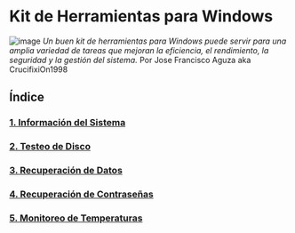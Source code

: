 # Kit de Herramientas para Windows
![image](https://github.com/tirirote/kitHerramientasBasicas/assets/84339698/2f9c72a1-a97c-47b8-b363-3957369f33bf)
*Un buen kit de herramientas para Windows puede servir para una amplia variedad de tareas que mejoran la eficiencia, el rendimiento, la seguridad y la gestión del sistema.*
Por Jose Francisco Aguza aka CrucifixiOn1998
## Índice
### [1. Información del Sistema](1.Información%del%Sistema)
### [2. Testeo de Disco](2.Testeo%de%Disco)
### [3. Recuperación de Datos](3.Recuperación%de%Datos)
### [4. Recuperación de Contraseñas](4.Recuperación%de%Contraseñas)
### [5. Monitoreo de Temperaturas](5.Monitoreo%de%Temperaturas)
